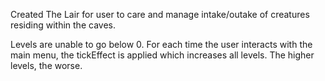 Created The Lair for user to care and manage intake/outake of creatures residing within the caves.

Levels are unable to go below 0.  For each time the user interacts with the main menu, the tickEffect is applied which increases all levels.  The higher levels, the worse.